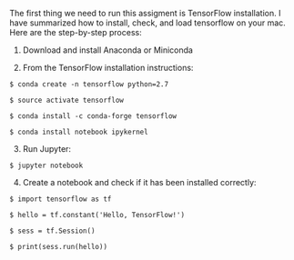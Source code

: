 
The first thing we need to run this assigment is TensorFlow installation. 
I have summarized how to install, check, and load tensorflow on your mac. 
Here are the step-by-step process:

1. Download and install Anaconda or Miniconda

2. From the TensorFlow installation instructions:

  ```$ conda create -n tensorflow python=2.7 ```
  
  ```$ source activate tensorflow ```
  
  ```$ conda install -c conda-forge tensorflow ```
  
  ```$ conda install notebook ipykernel ```
  
3. Run Jupyter:

  ```$ jupyter notebook ```
  
4. Create a notebook and check if it has been installed correctly:

  ```$ import tensorflow as tf```
  
  ```$ hello = tf.constant('Hello, TensorFlow!')```
  
  ```$ sess = tf.Session()```
  
  ```$ print(sess.run(hello))```

